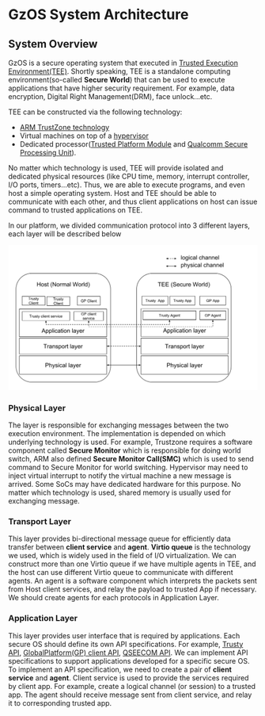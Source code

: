 # GzOS System Architecture

## System Overview

GzOS is a secure operating system that executed in [Trusted Execution Environment(TEE)](https://en.wikipedia.org/wiki/Trusted_execution_environment). Shortly speaking, TEE is a standalone computing environment(so-called **Secure World**) that can be used to execute applications that have higher security requirement. For example, data encryption, Digital Right Management(DRM), face unlock...etc.

TEE can be constructed via the following technology:

* [ARM TrustZone technology](https://www.arm.com/products/security-on-arm/trustzone)
* Virtual machines on top of a [hypervisor](https://en.wikipedia.org/wiki/Hypervisor)
* Dedicated processor([Trusted Platform Module](https://en.wikipedia.org/wiki/Trusted_Platform_Module) and [Qualcomm Secure Processing Unit](https://www.qualcomm.com/snapdragon/security)).

No matter which technology is used, TEE will provide isolated and dedicated physical resources (like CPU time, memory, interrupt controller, I/O ports, timers...etc). Thus, we are able to execute programs, and even host a simple operating system. Host and TEE should be able to communicate with each other, and thus client applications on host can issue command to trusted applications on TEE.

In our platform, we divided communication protocol into 3 different layers, each layer will be described below

![overview](images/system_overview.svg)

### Physical Layer

The layer is responsible for exchanging messages between the two execution environment. The implementation is depended on which underlying technology is used. For example, Trustzone requires a software component called **Secure Monitor** which is responsible for doing world switch, ARM also defined **Secure Monitor Call(SMC)** which is used to send command to Secure Monitor for world switching. Hypervisor may need to inject virtual interrupt to notify the virtual machine a new message is arrived. Some SoCs may have dedicated hardware for this purpose. No matter which technology is used, shared memory is usually used for exchanging message.

### Transport Layer

This layer provides bi-directional message queue for efficiently data transfer between **client service** and **agent**. **Virtio queue** is the technology we used, which is widely used in the field of I/O virtualization. We can construct more than one Virtio queue if we have multiple agents in TEE, and the host can use different Virtio queue to communicate with different agents. An agent is a software component which interprets the packets sent from Host client services, and relay the payload to trusted App if necessary. We should create agents for each protocols in Application Layer.

### Application Layer
This layer provides user interface that is required by applications. Each secure OS should define its own API specifications. For example, [Trusty API](https://source.android.com/security/trusty/trusty-ref), [GlobalPlatform(GP) client API](https://globalplatform.org/specs-library/tee-client-api-specification/), [QSEECOM API](https://android.googlesource.com/platform/hardware/qcom/keymaster/+/master/QSEEComAPI.h). We can implement API specifications to support applications developed for a specific secure OS. To implement an API specification, we need to create a pair of **client service** and **agent**. Client service is used to provide the services required by client app. For example, create a logical channel (or session) to a trusted app. The agent should receive message sent from client service, and relay it to corresponding trusted app.

